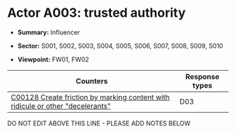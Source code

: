 # Actor A003: trusted authority 

* **Summary:** Influencer

* **Sector:** S001, S002, S003, S004, S005, S006, S007, S008, S009, S010

* **Viewpoint:** FW01, FW02


| Counters | Response types |
| -------- | -------------- |
| [C00128 Create friction by marking content with ridicule or other "decelerants"](../generated_pages/counters/C00128.md) | D03 |


DO NOT EDIT ABOVE THIS LINE - PLEASE ADD NOTES BELOW